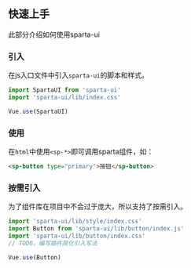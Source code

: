 快速上手
---
此部分介绍如何使用sparta-ui

### 引入
在js入口文件中引入`sparta-ui`的脚本和样式。

```js
import SpartaUI from 'sparta-ui'
import 'sparta-ui/lib/index.css'

Vue.use(SpartaUI)
```

### 使用
在`html`中使用`<sp-*>`即可调用sparta组件，如：

```html
<sp-button type="primary">按钮</sp-button>
```

### 按需引入
为了组件库在项目中不会过于庞大，所以支持了按需引入。

```js
import 'sparta-ui/lib/style/index.css'
import Button from 'sparta-ui/lib/button/index.js'
import 'sparta-ui/lib/button/index.css'
// TODO，编写插件简化引入写法

Vue.use(Button)
```